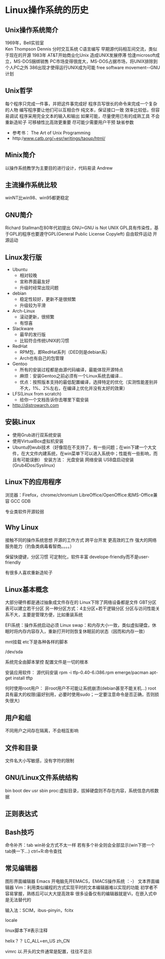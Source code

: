# Linux操作系统的历史

## Unix操作系统简介
1969年，Bell实验室  
Ken Thompson
Dennis
分时交互系统
C语言编写
早期源代码相互间交流，类似于现在的开源
1983年 AT&T开始商业化Unix
造成UNIX发展停滞
恰逢microsoft成立，MS-DOS捆绑销售
PC市场变得很庞大，MS-DOS占据市场，将UNIX排除到个人PC之外
386出现才使得运行UNIX成为可能
free software movement--GNU计划

## Unix哲学
每个程序只完成一件事，并把这件事完成好
	程序员写很长的命令来完成一个复杂的人物
编写程序要让他们可以互相合作
	纯文本，保证接口一致
	效率比较低，但容易调试
程序采用完全文本的输入和输出
如果可能，尽量使用已有的成熟工具
	不会重新造轮子
可移植性比高效更重要
尽可能少需要用户干预
	缺省参数
* 参考书： The Art of Unix Programming
* http:/www.catb.org/~esr/writings/taoup/html/

## Minix简介
以操作系统教学为主要目的进行设计，代码易读
Andrew

## 主流操作系统比较
winNT比win98、win95都更稳定

## GNU简介
Richard Stallman在80年代初提出
GNU=GNU is Not UNIX
GPL具有传染性，基于GPL的程序也要遵守GPL(General Public License Copyleft)
自由软件运动
开源运动


## Linux发行版
* Ubuntu
  * 相对较晚
  * 宣称界面最友好
  * 升级时经常出现问题
* debian
  * 稳定性较好，更新不是很频繁
  * 升级较为平滑
* Arch-Linux
  * 滚动更新，很频繁
  * 有惊喜
* Slackware
  * 最早的发行版
  * 比较符合传统UNIX的习惯
* RedHat
  * RPM包，即RedHat系列（DED则是debian系）
  * Arch也有自己的包管理
* Gentoo
  * 所有的安装过程都是由源代码编译，最能体现开源特点
  * 麻烦：安装Gentoo之前必须有一个Linux系统去编译...
  * 优点：按照版本支持的最低配置编译，选择特定的优化（实测性能差别并不大，1%、2%左右，在编译上优化并没有太好的效果）
* LFS(Linux from scratch)
  * 给你一个文档告诉你去哪里下载安装
* http://distrowarch.com

## 安装Linux
* 使用Grub进行双系统安装
* 使用VirtualBox虚拟机安装
* Ubuntu的wubi技术（好像现在不支持了，有一些问题；在win下建一个大文件，在大文件内建系统，在win菜单下可以进入系统中；性能有一些影响，而且有可能误删）
  安装方法：
  光盘安装
  网络安装
  USB盘启动安装(Grub4Dos/Syslinux)

## Linux下的应用程序
浏览器：Firefox，chrome/chromium
LibreOffice/OpenOffice:和MS-Office兼容
GCC
GDB

专业类软件开源较弱

## Why Linux
接触不同的操作系统思想
开源的工作方式
跨平台开发
更高效的工作
强大的网络服务能力（钓鱼类病毒看智商。。。。）

保留快捷键，分区习惯
可定制化，软件丰富
develope-friendly而不是user-friendly

有很多人喜欢重新造轮子

## Linux基本概念
大部分硬件都是通过抽象成文件存在的
Linux下除了网络设备都是文件
GBT分区表可以建立若干分区
另一种分区方式：4主分区+若干逻辑分区
分区与访问性能关系不大，主要是管理方便，比如重装系统

EFI系统：操作系统启动必须
Linux swap：和内存大小一致，类似虚拟硬盘，休眠时将内存内容存入，重新打开时则恢复休眠前的状态（因而和内存一致）

mnt挂载
etc下是各种各样的脚本

/dev/sda

系统完全由脚本掌控
配置文件是一切的根本

安装应用软件：
	源代码安装
	rpm -i tfp-0.40-6.i386.rpm
	emerge/pacman
	apt-get install tftp

何时使用root用户：
	非root用户不可能让系统崩溃(debian甚至不能关机...)
	root具有最大的权限(最好别用，必要时使用sudo；一定要注意命令是否正确，否则损失很大)

## 用户和组
不同用户之间存在隔离，不会相互影响

## 文件和目录
文件名大小写敏感，没有字符的限制

## GNU/Linux文件系统结构
bin
boot
dev
usr
sbin
proc:虚拟目录，拔掉硬盘则不存在内容，系统信息内核数据

## 正则表达式

## Bash技巧
命令补齐：tab
win补全方式不太一样
若有多个补全则会全部显示(win下摁一个tab换一下...)
ctrl+R:命令查找

## 常见编辑器
图形界面编辑器
Emacs
开电脑先开EMACS，EMACS操作系统    ：-）
文本界面编辑器
Vim：利用类似编程的方式实现平时的文本编辑器难以实现的功能
初学者不容易掌握，熟练后可以大大提高效率
很多设备仅有的编辑器就是Vi，在嵌入式中是无法替代的

输入法：SCIM，ibus-pinyin，fcitx

locale

linux脚本下#表示注释

helix？？
LC_ALL=en_US
zh_CN

vimrc
以.开头的文件通常是配置，往往不显示